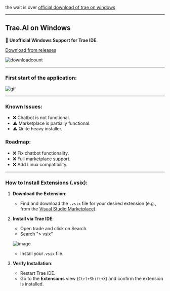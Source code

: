the wait is over
[official download of trae on windows](https://www.trae.ai/download)


------


## Trae.AI on Windows

🚀 **Unofficial Windows Support for Trae IDE.**

[Download from releases](https://github.com/polo-1245-oficial/traeAI/releases/tag/v1.0.5760)

![downloadcount](https://img.shields.io/github/downloads/polo-1245-oficial/traeAI/latest/total)


---

### First start of the application:

![gif](https://github.com/user-attachments/assets/63509ed6-fba8-4d7b-92a1-f79d4ae809bc)


---

### Known Issues:
- ❌ Chatbot is not functional.
- ⚠️ Marketplace is partially functional.
- ⚠️ Quite heavy installer.

### Roadmap:
- ❌ Fix chatbot functionality.
- ❌ Full marketplace support.
- ❌ Add Linux compatibility.

---

### How to Install Extensions (.vsix):

1. **Download the Extension**: 
   - Find and download the `.vsix` file for your desired extension (e.g., from the [Visual Studio Marketplace](https://marketplace.visualstudio.com/)).

2. **Install via Trae IDE**:  
   - Open trade and click on Search.  
   - Search "> vsix"
     
   ![image](https://github.com/user-attachments/assets/2ce28395-8c3d-4064-933a-f40c95a73a65)
   - Install your`.vsix` file.

3. **Verify Installation**:  
   - Restart Trae IDE.  
   - Go to the **Extensions** view (`Ctrl+Shift+X`) and confirm the extension is installed.
